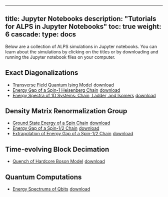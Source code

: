 
---
title: Jupyter Notebooks
description: "Tutorials for ALPS in Jupyter Notebooks"
toc: true
weight: 6
cascade:
    type: docs
---
Below are a collection of ALPS simulations in Jupyter notebooks. You can learn about the simulations by clicking on the titles or by downloading and running the Jupyter notebook files on your computer.

## Exact Diagonalizations

- [Transverse Field Quantum Ising Model](pages/ed/isingtransversefield) <a href="codes/ed/isingTransverseField.ipynb" download><span class="material-icons" style="vertical-align:bottom;padding-left: 1px; padding-right: 5px;">download</span></a>
- [Energy Gap of a Spin-1 Heisenberg Chain](pages/ed/spingapspinoneheisenbergchain) <a href = "codes/ed/spinGapSpinOneHeisenbergChain.ipynb" download><span class="material-icons" style="vertical-align:bottom;padding-left: 1px; padding-right: 5px;">download</span></a>
- [Energy Spectra of 1D Systems: Chain, Ladder, and Isomers](pages/ed/spectra1dsystems) <a href = "codes/ed/spectra1DSystems.ipynb" download><span class="material-icons" style="vertical-align:bottom;padding-left: 1px; padding-right: 5px;">download</span></a>

## Density Matrix Renormalization Group

- [Ground State Energy of a Spin Chain](pages/dmrg/groundstatespinchain) <a href = "codes/dmrg/groundstatespinchain.ipynb" download><span class="material-icons" style="vertical-align:bottom;padding-left: 1px; padding-right: 5px;">download</span></a>
- [Energy Gap of a Spin-1/2 Chain](pages/dmrg/energygapspinhalf) <a href = "codes/dmrg/energygapspinhalf.ipynb" download><span class="material-icons" style="vertical-align:bottom;padding-left: 1px; padding-right: 5px;">download</span></a>
- [Extrapolation of Energy Gap of a Spin-1/2 Chain](pages/dmrg/extrapolationenergygapspinhalfchain) <a href = "codes/dmrg/extrapolationenergygapspinhalfchain.ipynb" download><span class="material-icons" style="vertical-align:bottom;padding-left: 1px; padding-right: 5px;">download</span></a>

## Time-evolving Block Decimation

- [Quench of Hardcore Boson Model](pages/tebd/quenchbosonmodel) <a href = "codes/tebd/quenchBosonModel.ipynb" download><span class="material-icons" style="vertical-align:bottom;padding-left: 1px; padding-right: 5px;">download</span></a>

## Quantum Computations

- [Energy Spectrums of Qbits](pages/qbits/qbitenergy) <a href = "codes/qbits/qbitenergy.ipynb" download><span class="material-icons" style="vertical-align:bottom;padding-left: 1px; padding-right: 5px;">download</span></a>

